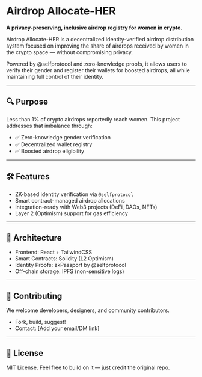 
# Airdrop Allocate-HER

**A privacy-preserving, inclusive airdrop registry for women in crypto.**

Airdrop Allocate-HER is a decentralized identity-verified airdrop distribution system focused on improving the share of airdrops received by women in the crypto space — without compromising privacy.

Powered by @selfprotocol and zero-knowledge proofs, it allows users to verify their gender and register their wallets for boosted airdrops, all while maintaining full control of their identity.

---

## 🔍 Purpose

Less than 1% of crypto airdrops reportedly reach women. This project addresses that imbalance through:
- ✅ Zero-knowledge gender verification
- ✅ Decentralized wallet registry
- ✅ Boosted airdrop eligibility

---

## 🛠 Features

- ZK-based identity verification via `@selfprotocol`
- Smart contract-managed airdrop allocations
- Integration-ready with Web3 projects (DeFi, DAOs, NFTs)
- Layer 2 (Optimism) support for gas efficiency

---

## 🧩 Architecture

- Frontend: React + TailwindCSS
- Smart Contracts: Solidity (L2 Optimism)
- Identity Proofs: zkPassport by @selfprotocol
- Off-chain storage: IPFS (non-sensitive logs)

---

## 🤝 Contributing

We welcome developers, designers, and community contributors.
- Fork, build, suggest!
- Contact: [Add your email/DM link]

---

## 📜 License

MIT License. Feel free to build on it — just credit the original repo.

